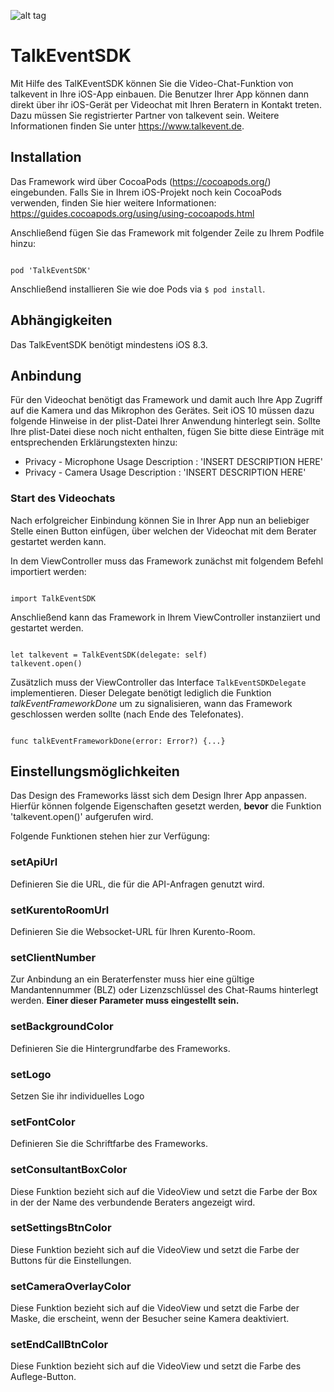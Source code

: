![alt tag](http://www.talkevent.de/wp-content/uploads/2015/07/talkevent_altern_logo_noclaim.png)

# TalkEventSDK

Mit Hilfe des TalKEventSDK können Sie die Video-Chat-Funktion von talkevent in Ihre iOS-App einbauen. Die Benutzer Ihrer App können dann direkt über ihr iOS-Gerät per Videochat mit Ihren Beratern in Kontakt treten. 
Dazu müssen Sie registrierter Partner von talkevent sein. Weitere Informationen finden Sie unter https://www.talkevent.de.

## Installation

Das Framework wird über CocoaPods (https://cocoapods.org/) eingebunden. 
Falls Sie in Ihrem iOS-Projekt noch kein CocoaPods verwenden, finden Sie hier weitere Informationen: https://guides.cocoapods.org/using/using-cocoapods.html

Anschließend fügen Sie das Framework mit folgender Zeile zu Ihrem Podfile hinzu:

<code>
pod 'TalkEventSDK'
</code>

Anschließend installieren Sie wie doe Pods via `$ pod install`.

## Abhängigkeiten

Das TalkEventSDK benötigt mindestens iOS 8.3.

## Anbindung 

Für den Videochat benötigt das Framework und damit auch Ihre App Zugriff auf die Kamera und das Mikrophon des Gerätes. Seit iOS 10 müssen dazu folgende Hinweise in der plist-Datei Ihrer Anwendung hinterlegt sein. Sollte Ihre plist-Datei diese noch nicht enthalten, fügen Sie bitte diese Einträge mit entsprechenden Erklärungstexten hinzu:

<ul>
<li>Privacy - Microphone Usage Description : 'INSERT DESCRIPTION HERE'</li>
<li>Privacy - Camera Usage Description : 'INSERT DESCRIPTION HERE'</li>
</ul>

### Start des Videochats

Nach erfolgreicher Einbindung können Sie in Ihrer App nun an beliebiger Stelle einen Button einfügen, über welchen der Videochat mit dem Berater gestartet werden kann. 

In dem ViewController muss das Framework zunächst mit folgendem Befehl importiert werden:

<code>
import TalkEventSDK
</code>

Anschließend kann das Framework in Ihrem ViewController instanziiert und gestartet werden.

<pre><code>
let talkevent = TalkEventSDK(delegate: self)
talkevent.open()
</code></pre>

Zusätzlich muss der ViewController das Interface `TalkEventSDKDelegate` implementieren.
Dieser Delegate benötigt lediglich die Funktion <i>talkEventFrameworkDone</i> um zu signalisieren, wann das Framework geschlossen werden sollte (nach Ende des Telefonates). 

<code>
func talkEventFrameworkDone(error: Error?) {...}
</code>

## Einstellungsmöglichkeiten

Das Design des Frameworks lässt sich dem Design Ihrer App anpassen. Hierfür können folgende Eigenschaften gesetzt werden, <b>bevor</b> die Funktion 'talkevent.open()' aufgerufen wird.

Folgende Funktionen stehen hier zur Verfügung:

### setApiUrl

Definieren Sie die URL, die für die API-Anfragen genutzt wird.

### setKurentoRoomUrl

Definieren Sie die Websocket-URL für Ihren Kurento-Room.

### setClientNumber

Zur Anbindung an ein Beraterfenster muss hier eine gültige Mandantennummer (BLZ) oder Lizenzschlüssel des Chat-Raums hinterlegt werden.
<b>Einer dieser Parameter muss eingestellt sein.</b>

### setBackgroundColor

Definieren Sie die Hintergrundfarbe des Frameworks.

### setLogo

Setzen Sie ihr individuelles Logo

### setFontColor

Definieren Sie die Schriftfarbe des Frameworks.

### setConsultantBoxColor

Diese Funktion bezieht sich auf die VideoView und setzt die Farbe der Box in der der Name des verbundende Beraters angezeigt wird.

### setSettingsBtnColor

Diese Funktion bezieht sich auf die VideoView und setzt die Farbe der Buttons für die Einstellungen.

### setCameraOverlayColor

Diese Funktion bezieht sich auf die VideoView und setzt die Farbe der Maske, die erscheint, wenn der Besucher seine Kamera deaktiviert.

### setEndCallBtnColor

Diese Funktion bezieht sich auf die VideoView und setzt die Farbe des Auflege-Button.
